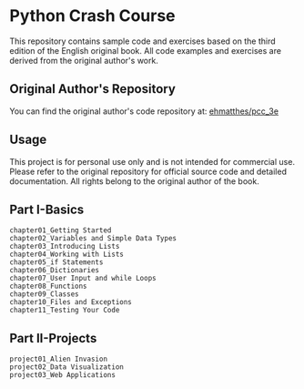 # Python Crash Course
This repository contains sample code and exercises based on the third edition of the English original book.
All code examples and exercises are derived from the original author's work.

## Original Author's Repository
You can find the original author's code repository at: [ehmatthes/pcc_3e](https://github.com/ehmatthes/pcc_3e)

## Usage
This project is for personal use only and is not intended for commercial use. 
Please refer to the original repository for official source code and detailed documentation.
All rights belong to the original author of the book.

## Part I-Basics
    chapter01_Getting Started
    chapter02_Variables and Simple Data Types
    chapter03_Introducing Lists
    chapter04_Working with Lists
    chapter05_if Statements
    chapter06_Dictionaries
    chapter07_User Input and while Loops
    chapter08_Functions
    chapter09_Classes
    chapter10_Files and Exceptions
    chapter11_Testing Your Code
## Part II-Projects
    project01_Alien Invasion
    project02_Data Visualization
    project03_Web Applications
